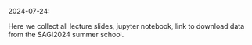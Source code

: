 2024-07-24:

Here we collect all lecture slides, jupyter notebook, link to download data from the SAGI2024 summer school.

